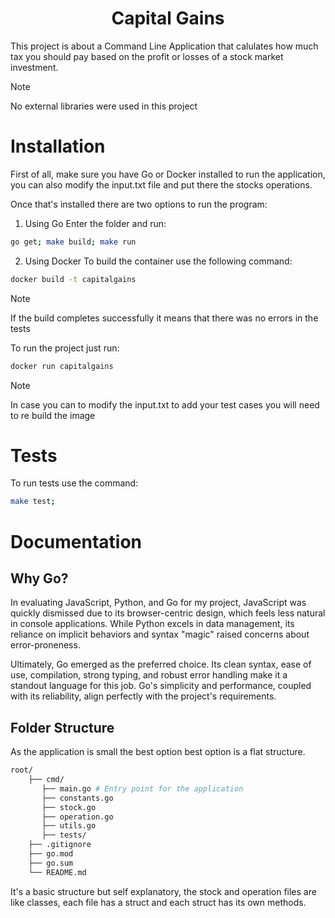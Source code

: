 <div align="center">
    <h1>
        Capital Gains
    </h1>
</div>

This project is about a Command Line Application that calulates how much tax
you should pay based on the profit or losses of a stock market investment.

> [!NOTE]
> No external libraries were used in this project

# Installation

First of all, make sure you have Go or Docker installed to run the application,
you can also modify the input.txt file and put there the stocks operations.

Once that's installed there are two options to run the program:

1. Using Go
Enter the folder and run:

``` bash
go get; make build; make run
```

2. Using Docker
To build the container use the following command:

```bash
docker build -t capitalgains
```

> [!NOTE]
> If the build completes successfully it means that there was no
> errors in the tests

To run the project just run:

```bash
docker run capitalgains
```

> [!NOTE]
> In case you can to modify the input.txt to add your test cases
> you will need to re build the image

# Tests

To run tests use the command:

```bash
make test;
```

# Documentation

## Why Go?

In evaluating JavaScript, Python, and Go for my project, JavaScript was quickly
dismissed due to its browser-centric design, which feels less natural in console
applications. While Python excels in data management, its reliance on implicit
behaviors and syntax "magic" raised concerns about error-proneness.

Ultimately, Go emerged as the preferred choice. Its clean syntax, ease of use,
compilation, strong typing, and robust error handling make it a standout
language for this job. Go's simplicity and performance, coupled with its
reliability, align perfectly with the project's requirements.

## Folder Structure

As the application is small the best option best option is a flat structure.

``` bash
root/
    ├── cmd/
       ├── main.go # Entry point for the application
       ├── constants.go
       ├── stock.go
       ├── operation.go
       ├── utils.go
       ├── tests/
    ├── .gitignore
    ├── go.mod
    ├── go.sum
    └── README.md
```

It's a basic structure but self explanatory, the stock and operation files
are like classes, each file has a struct and each struct has its own methods.
